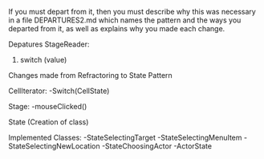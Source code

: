 If you must depart from it, then you must describe why this was necessary in a file DEPARTURES2.md which names the pattern and the ways you departed from it, as well as explains why you made each change.

Depatures
StageReader:
1. switch (value)


Changes made from Refractoring to State Pattern

CellIterator:
-Switch(CellState)

Stage:
-mouseClicked()

State (Creation of class)

Implemented Classes:
-StateSelectingTarget
-StateSelectingMenuItem
-StateSelectingNewLocation
-StateChoosingActor
-ActorState